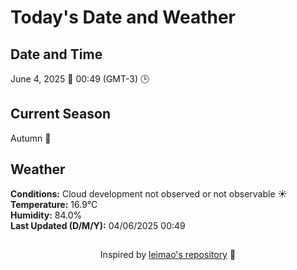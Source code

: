 # Today's Date and Weather
    
## Date and Time
June 4, 2025 📅
00:49 (GMT-3) 🕒

## Current Season
Autumn 🍂
## Weather 
**Conditions:** Cloud development not observed or not observable ☀️
**Temperature:** 16.9°C  
**Humidity:** 84.0%  
**Last Updated (D/M/Y):** 04/06/2025 00:49
##
<div align="center">Inspired by <a href="https://github.com/leimao/What-Is-The-Date-Today">leimao's repository</a> 🌱</div>

